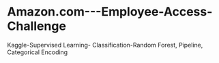 # Amazon.com---Employee-Access-Challenge
Kaggle-Supervised Learning- Classification-Random Forest, Pipeline, Categorical Encoding
